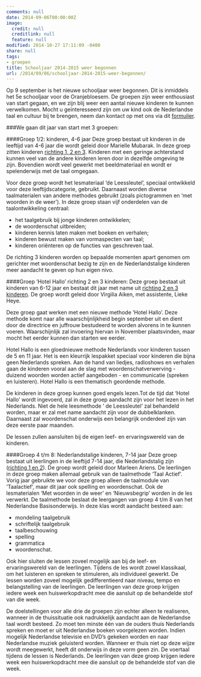 ```yaml
---
comments: null
date: 2014-09-06T00:00:00Z
image:
  credit: null
  creditlink: null
  feature: null
modified: 2014-10-27 17:11:09 -0400
share: null
tags:
- groepen
title: Schooljaar 2014-2015 weer begonnen
url: /2014/09/06/schooljaar-2014-2015-weer-begonnen/
---
```


Op 9 september is het nieuwe schooljaar weer begonnen. Dit is inmiddels het 5e schooljaar voor de Oranjebloesem. De groepen zijn weer enthousiast van start gegaan, en we zijn blij weer een aantal nieuwe kinderen te kunnen verwelkomen. Mocht u geinteresseerd zijn om uw kind ook de Nederlandse taal en cultuur bij te brengen, neem dan kontact op met ons via dit [formulier](/aanmelden/).

###We gaan dit jaar van start met 3 groepen:

####Groep 1/2:  kinderen, 4-6 jaar 
Deze groep bestaat uit kinderen in de leeftijd van 4-6 jaar die wordt geleid door Marielle Mubarak. In deze groep zitten kinderen [richting 1, 2 en 3](/school/#de-onderwijsgroepen). Kinderen met een geringe achterstand kunnen veel van de andere kinderen leren door in dezelfde omgeving te zijn. Bovendien wordt veel gewerkt met beeldmateriaal en wordt er spelenderwijs met de taal omgegaan. 

Voor deze groep wordt het lesmateriaal ‘de Leessleutel’, speciaal ontwikkeld voor deze leeftijdscategorie, gebruikt. Daarnaast worden diverse taalmaterialen van andere methodes gebruikt (zoals pictogrammen en ‘met woorden in de weer’). 
In deze groep staan vijf onderdelen van de taalontwikkeling centraal: 
- het taalgebruik bij jonge kinderen ontwikkelen; 
- de woordenschat uitbreiden; 
- kinderen kennis laten maken met boeken en verhalen; 
- kinderen bewust maken van vormaspecten van taal; 
- kinderen oriënteren op de functies van geschreven taal. 

De richting 3 kinderen worden op bepaalde momenten apart genomen om gerichter met woordenschat bezig te zijn en de Nederlandstalige kinderen meer aandacht te geven op hun eigen nivo. 
 
####Groep ‘Hotel Hallo’ richting 2 en 3 kinderen:
Deze groep bestaat uit kinderen van 6-12 jaar en bestaat dit jaar met name uit [richting 2 en 3 kinderen](/school/#de-onderwijsgroepen). De groep wordt geleid door Virgilia Aiken, met assistente, Lieke Heye.

Deze groep gaat werken met een nieuwe methode ‘Hotel Hallo’. Deze methode komt naar alle waarschijnlijkheid begin september uit en dient door de directrice en juffrouw bestudeerd te worden alvorens in te kunnen voeren. Waarschijnlijk zal invoering hiervan  in November plaatsvinden, maar mocht het eerder kunnen dan starten we eerder.

Hotel Hallo is een gloednieuwe methode Nederlands voor kinderen tussen de 5 en 11 jaar. Het  is een kleurrijk lespakket speciaal voor kinderen die bijna geen Nederlands spreken. Aan de hand van liedjes, radioshows en verhalen gaan de kinderen vooral aan de slag met woordenschatverwerving - duizend woorden worden actief aangeboden - en communicatie (spreken en luisteren). Hotel Hallo is een thematisch geordende methode.

De kinderen in deze groep kunnen goed engels lezen.Tot de tijd dat ‘Hotel Hallo’ wordt ingevoerd, zal in deze groep aandacht zijn voor het lezen in het Nederlands. Niet de hele leesmethode ‘ de Leessleutel’  zal behandeld worden, maar er zal met name aandacht zijn voor de dubbelklanken. Daarnaast zal woordenschat onderwijs een belangrijk onderdeel zijn van deze eerste paar maanden.

De lessen zullen aansluiten bij de eigen leef- en ervaringswereld van de kinderen.

####Groep 4 t/m 8: Nederlandstalige kinderen, 7-14 jaar 
Deze groep bestaat uit leerlingen in de leeftijd 7-14 jaar, die Nederlandstalig zijn ([richting 1 en 2](/school/#de-onderwijsgroepen)). 
De groep wordt geleid door Marleen Ariens. De leerlingen in deze groep maken allemaal gebruik van de taalmethode ‘Taal Actief’. Vorig jaar gebruikte we voor deze groep alleen de taalmodule van ‘Taalactief’, maar dit jaar ook spelling en woordenschat. Ook de lesmaterialen ‘Met woorden in de weer’ en ‘Nieuwsbegrip’ worden in de les verwerkt. De taalmethode beslaat de leergangen van groep 4 t/m 8 van het Nederlandse Basisonderwijs. In deze klas wordt aandacht besteed aan: 
-  mondeling taalgebruik 
-  schriftelijk taalgebruik 
-  taalbeschouwing 
-  spelling
-  grammatica
-  woordenschat. 

Ook hier sluiten de lessen zoveel mogelijk aan bij de leef- en ervaringswereld van de leerlingen. Tijdens de les wordt zowel klassikaal, om het luisteren en spreken te stimuleren, als individueel gewerkt. De lessen worden zoveel mogelijk gedifferentieerd naar niveau, tempo en belangstelling van de leerlingen. De leerlingen van deze groep krijgen iedere week een huiswerkopdracht mee die aansluit op de behandelde stof van die week. 


De doelstellingen voor alle drie de groepen zijn echter alleen te realiseren, wanneer in de thuissituatie ook nadrukkelijk aandacht aan de Nederlandse taal wordt besteed. Zo moet ten minste één van de ouders thuis Nederlands spreken en moet er uit Nederlandse boeken voorgelezen worden. Indien mogelijk Nederlandse televisie en DVD’s gekeken worden en naar Nederlandse muziek geluisterd worden. Wanneer er thuis niet op deze wijze wordt meegewerkt,  heeft dit onderwijs in deze vorm geen zin. De voertaal tijdens de lessen is Nederlands. De leerlingen van deze groep krijgen iedere week een huiswerkopdracht mee die aansluit op de behandelde stof van die week. 
